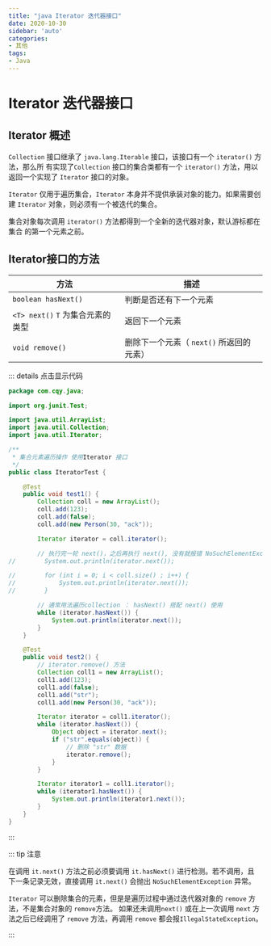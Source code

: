 ```yaml
---
title: "java Iterator 迭代器接口"
date: 2020-10-30
sidebar: 'auto'
categories:
- 其他
tags:
- Java
---
```




# Iterator 迭代器接口



## Iterator 概述

`Collection` 接口继承了 `java.lang.Iterable` 接口，该接口有一个 `iterator()` 方法，那么所 有实现了`Collection` 接口的集合类都有一个 `iterator()` 方法，用以返回一个实现了 `Iterator` 接口的对象。

`Iterator` 仅用于遍历集合，`Iterator` 本身并不提供承装对象的能力。如果需要创建 `Iterator` 对象，则必须有一个被迭代的集合。

集合对象每次调用 `iterator()` 方法都得到一个全新的迭代器对象，默认游标都在集合 的第一个元素之前。



## Iterator接口的方法

| 方法                               | 描述                                     |
| ---------------------------------- | ---------------------------------------- |
| `boolean hasNext()`                | 判断是否还有下一个元素                   |
| `<T> next()`  `T` 为集合元素的类型 | 返回下一个元素                           |
| `void remove()`                    | 删除下一个元素（ `next()` 所返回的元素） |

::: details 点击显示代码

```java
package com.cqy.java;

import org.junit.Test;

import java.util.ArrayList;
import java.util.Collection;
import java.util.Iterator;

/**
 * 集合元素遍历操作 使用Iterator 接口
 */
public class IteratorTest {

    @Test
    public void test1() {
        Collection coll = new ArrayList();
        coll.add(123);
        coll.add(false);
        coll.add(new Person(30, "ack"));

        Iterator iterator = coll.iterator();

        // 执行完一轮 next()，之后再执行 next(), 没有就报错 NoSuchElementException
//        System.out.println(iterator.next());

//        for (int i = 0; i < coll.size() ; i++) {
//            System.out.println(iterator.next());
//        }

        // 通常用法遍历collection ： hasNext() 搭配 next() 使用
        while (iterator.hasNext()) {
            System.out.println(iterator.next());
        }
    }

    @Test
    public void test2() {
        // iterator.remove() 方法
        Collection coll1 = new ArrayList();
        coll1.add(123);
        coll1.add(false);
        coll1.add("str");
        coll1.add(new Person(30, "ack"));

        Iterator iterator = coll1.iterator();
        while (iterator.hasNext()) {
            Object object = iterator.next();
            if ("str".equals(object)) {
                // 删除 "str" 数据
                iterator.remove();
            }
        }

        Iterator iterator1 = coll1.iterator();
        while (iterator1.hasNext()) {
            System.out.println(iterator1.next());
        }
    }
}
```

:::

::: tip 注意

在调用 `it.next()` 方法之前必须要调用 `it.hasNext()` 进行检测。若不调用，且 下一条记录无效，直接调用 `it.next()` 会抛出 `NoSuchElementException` 异常。

`Iterator` 可以删除集合的元素，但是是遍历过程中通过迭代器对象的 `remove` 方法，不是集合对象的 `remove`方法。
如果还未调用`next()` 或在上一次调用 `next` 方法之后已经调用了 `remove` 方法，再调用 `remove`  都会报`IllegalStateException`。

:::

